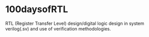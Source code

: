 # 100daysofRTL
RTL (Register Transfer Level) design/digital logic design in system verilog(.sv) and use of verification methodologies.

